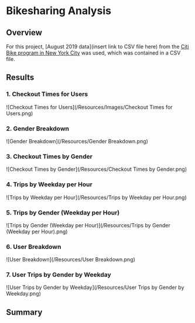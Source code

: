 # Bikesharing Analysis

## Overview

For this project, [August 2019 data](insert link to CSV file here) from the [Citi Bike program in New York City](https://ride.citibikenyc.com/system-data) was used, which was contained in a CSV file.

## Results

### 1. Checkout Times for Users
![Checkout Times for Users](/Resources/Images/Checkout Times for Users.png)

### 2. Gender Breakdown
![Gender Breakdown](/Resources/Gender Breakdown.png)

### 3. Checkout Times by Gender
![Checkout Times by Gender](/Resources/Checkout Times by Gender.png)

### 4. Trips by Weekday per Hour
![Trips by Weekday per Hour](/Resources/Trips by Weekday per Hour.png)

### 5. Trips by Gender (Weekday per Hour)
![Trips by Gender (Weekday per Hour)](/Resources/Trips by Gender (Weekday per Hour).png)

### 6. User Breakdown
![User Breakdown](/Resources/User Breakdown.png)

### 7. User Trips by Gender by Weekday
![User Trips by Gender by Weekday](/Resources/User Trips by Gender by Weekday.png)

## Summary